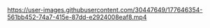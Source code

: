

https://user-images.githubusercontent.com/30447649/177646354-561bb452-74a7-415e-87dd-e2924008eaf8.mp4

